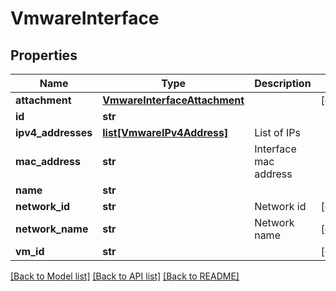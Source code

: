 # VmwareInterface

## Properties
Name | Type | Description | Notes
------------ | ------------- | ------------- | -------------
**attachment** | [**VmwareInterfaceAttachment**](VmwareInterfaceAttachment.md) |  | [optional] 
**id** | **str** |  | 
**ipv4_addresses** | [**list[VmwareIPv4Address]**](VmwareIPv4Address.md) | List of IPs | 
**mac_address** | **str** | Interface mac address | 
**name** | **str** |  | 
**network_id** | **str** | Network id | [optional] 
**network_name** | **str** | Network name | [optional] 
**vm_id** | **str** |  | [optional] 

[[Back to Model list]](../README.md#documentation-for-models) [[Back to API list]](../README.md#documentation-for-api-endpoints) [[Back to README]](../README.md)


